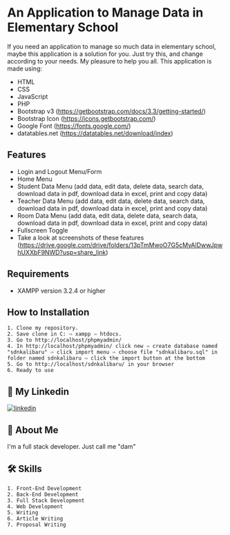 
# An Application to Manage Data in Elementary School

If you need an application to manage so much data in elementary school, maybe this application is a solution for you. Just try this, and change according to your needs. My pleasure to help you all. This application is made using:
- HTML
- CSS
- JavaScript
- PHP
- Bootstrap v3 (https://getbootstrap.com/docs/3.3/getting-started/)
- Bootstrap Icon (https://icons.getbootstrap.com/)
- Google Font (https://fonts.google.com/)
- datatables.net (https://datatables.net/download/index)


## Features

- Login and Logout Menu/Form
- Home Menu
- Student Data Menu (add data, edit data, delete data, search data, download data in pdf, download data in excel, print and copy data)
- Teacher Data Menu (add data, edit data, delete data, search data, download data in pdf, download data in excel, print and copy data)
- Room Data Menu (add data, edit data, delete data, search data, download data in pdf, download data in excel, print and copy data)
- Fullscreen Toggle
- Take a look at screenshots of these features (https://drive.google.com/drive/folders/13pTmMwoO7G5cMyAlDwwJpwhUXXbF9NWD?usp=share_link)


## Requirements
- XAMPP version 3.2.4 or higher
## How to Installation
    1. Clone my repository.
    2. Save clone in C: ⇨ xampp ⇨ htdocs. 
    3. Go to http://localhost/phpmyadmin/
    4. In http://localhost/phpmyadmin/ click new ⇨ create database named "sdnkalibaru" ⇨ click import menu ⇨ choose file "sdnkalibaru.sql" in folder named sdnkalibaru ⇨ click the import button at the bottom
    5. Go to http://localhost/sdnkalibaru/ in your browser
    6. Ready to use
## 🔗 My Linkedin
[![linkedin](https://img.shields.io/badge/linkedin-0A66C2?style=for-the-badge&logo=linkedin&logoColor=white)](https://www.linkedin.com/in/pangeran-saddam-husain-2b5096207/)

## 🚀 About Me
I'm a full stack developer. Just call me "dam"
## 🛠 Skills
    1. Front-End Development
    2. Back-End Development
    3. Full Stack Development
    4. Web Development
    5. Writing
    6. Article Writing
    7. Proposal Writing

